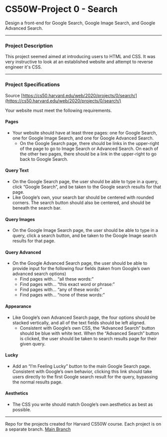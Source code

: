 # CS50W-Project 0 - Search
Design a front-end for Google Search, Google Image Search, and Google Advanced Search.

---

### Project Description
This project seemed aimed at introducing users to HTML and CSS. It was very instructive to look at an established website and attempt to reverse engineer it's CSS. 

---

### Project Specifications
Source [https://cs50.harvard.edu/web/2020/projects/0/search/](https://cs50.harvard.edu/web/2020/projects/0/search/)

Your website must meet the following requirements.

#### Pages
- Your website should have at least three pages: one for Google Search, one for Google Image Search, and one for Google Advanced Search.
  - On the Google Search page, there should be links in the upper-right of the page to go to Image Search or Advanced Search. On each of the other two pages, there should be a link in the upper-right to go back to Google Search.
#### Query Text
-  On the Google Search page, the user should be able to type in a query, click “Google Search”, and be taken to the Google search results for that page.
  - Like Google’s own, your search bar should be centered with rounded corners. The search button should also be centered, and should be beneath the search bar.
#### Query Images
- On the Google Image Search page, the user should be able to type in a query, click a search button, and be taken to the Google Image search results for that page.
#### Query Advanced
- On the Google Advanced Search page, the user should be able to provide input for the following four fields (taken from Google’s own advanced search options)
  - Find pages with… “all these words:”
  - Find pages with… “this exact word or phrase:”
  - Find pages with… “any of these words:”
  - Find pages with… “none of these words:”
#### Appearance
- Like Google’s own Advanced Search page, the four options should be stacked vertically, and all of the text fields should be left aligned.
  - Consistent with Google’s own CSS, the “Advanced Search” button should be blue with white text. When the “Advanced Search” button is clicked, the user should be taken to search results page for their given query.
#### Lucky
- Add an “I’m Feeling Lucky” button to the main Google Search page. Consistent with Google’s own behavior, clicking this link should take users directly to the first Google search result for the query, bypassing the normal results page.
#### Aesthetics 
- The CSS you write should match Google’s own aesthetics as best as possible.

---

Repo for the projects created for Harvard CS50W course. Each project is on a separate branch. [Main Branch](https://github.com/kevinbeirne1/CS50W-Projects) 

